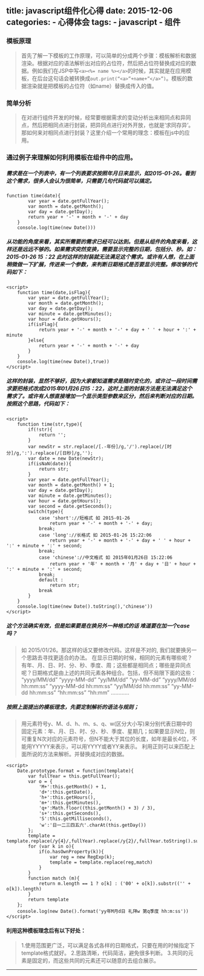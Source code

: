 title: javascript组件化心得
date: 2015-12-06
categories:
    - 心得体会
tags:
	- javascript
	- 组件
---

### 模板原理

> 首先了解一下模板的工作原理，可以简单的分成两个步骤：模板解析和数据渲染。根据对应的语法解析出对应的占位符，然后把占位符替换成对应的数据。例如我们在JSP中写`<a><%= name %></a>`的时候，其实就是在应用模板，在后台这句话会被转换成`out.print(“<a>”+name+”</a>”)`。模板的数据渲染就是把模板的占位符（如name）替换成传入的值。

### 简单分析

> 在对进行组件开发的时候，经常要根据需求的变动分析出来相同点和异同点，然后把相同点进行封装，把异同点进行对外开放，也就是‘求同存异’。那如何来对相同点进行封装？这里介绍一个常用的理念：模板在js中的应用。

### 通过例子来理解如何利用模板在组件中的应用。

##### 需求是在一个列表中，有一个列表要求按照年月日来显示，如2015-01-26。看到这个需求，很多人会认为很简单，只需要几句代码就可以搞定。

<!--more-->

```
function time(date){
        var year = date.getFullYear();
        var month = date.getMonth();
        var day = date.getDay();
        return year + '-' + month + '-' + day
    }
    console.log(time(new Date()))
```

##### 从功能的角度来看，其实所需要的需求已经可以达到。但是从组件的角度来看，这样还是远远不够的。如果需求突然变换，需要显示完整的日期，包括分、秒。如：2015-01-26 15：22 此时这样的封装就无法满足这个需求。或许有人想，在上面稍微做一下扩展，传进来一个参数，来判断日期格式是否要显示完整。修改够的代码如下：

```
<script>
    function time(date,isFlag){
        var year = date.getFullYear();
        var month = date.getMonth();
        var day = date.getDay();
        var minute = date.getMinutes();
        var hour = date.getHours();
        if(isFlag){
            return year + '-' + month + '-' + day + ' ' + hour + ':' + minute
        }else{
            return year + '-' + month + '-' + day
        }
    }
    console.log(time(new Date(),true))
</script>
```
#####  这样的封装，显然不够好，因为大家都知道需求是随时变化的，或许过一段时间需求要把格式改成2015年01月26日15：22，这时上面的封装方法是无法满足这个需求了。或许有人想直接增加一个显示类型参数来区分，然后来判断对应的日期。按照这个思路，代码如下：

```
<script>
    function time(str,type){
        if(!str){
            return '';
        }
        var newStr = str.replace(/[.-年份]/g,'/').replace(/[时分]/g,':').replace(/[日秒]/g,'');
        var date = new Date(newStr);
        if(isNaN(date)){
            return str;
        }
        var year = date.getFullYear();
        var month = date.getMonth() + 1;
        var day = date.getDay();
        var minute = date.getMinutes();
        var hour = date.getHours();
        var second = date.getSeconds();
        switch(type){
            case 'short'://短格式 如 2015-01-26
                return year + '-' + month + '-' + day;
            break;
            case 'long'://长格式 如 2015-01-26 15:22:06
                return year + '-' + month + '-' + day + ' ' + hour + ':' + minute + ':' + second;
            break;
            case 'chinese'://中文格式 如 2015年01月26日 15:22:06
                return year + '年' + month + '月' + day + '日' + hour + ':' + minute + ':' + second;
            break;
            default :
                return str;
            break
        }
    }
    console.log(time(new Date().toString(),'chinese'))
</script>
```

##### 这个方法确实有效，但是如果要是在换另外一种格式的话 难道要在加一个case吗？
> 如 2015/01/26。那这样的话又要修改代码。这样是不对的, 我们就要换另一个思路去寻找更适合的办法。
> 在显示日期的时候，相同的元素有哪些呢？有年、月、日、时、分、秒、季度、周；这些都是相同点；哪些是异同点呢？日期格式是由上述的共同元素各种组合。包括，但不局限下面的这些：
> “yyyy/MM/dd”
> “yyyy-MM-dd”
> “yy/MM/dd”
> “yy-MM-dd”
> “yyyy/MM/dd hh:mm:ss”
> “yyyy-MM-dd hh:mm:ss”
> “yy/MM/dd hh:mm:ss”
> “yy-MM-dd hh:mm:ss”
> “hh:mm:ss”
> “hh:mm”
> …………

##### 按照上面提出的模板理念，先要定制解析的语法与规则；

> 用元素符号y、M、d、h、m、s、q、w(区分大小写)来分别代表日期中的固定元素：年、月、日、时、分、秒、季度、星期几；如果要显示N位，则可重复N次对应的元素符号，但N不能大于其位的长度，如年是最长4位，不能用YYYYY来表示，可以用YYYY或者YY来表示。
> 利用正则可以来匹配上面所说的方法来解析。并替换成对应的数据。

```
<script>
    Date.prototype.format = function(template){
        var fullYear = this.getFullYear();
        var o = {
            'M+':this.getMonth() + 1,
            'd+':this.getDate(),
            'h+':this.getHours(),
            'm+':this.getMinutes(),
            'q+':Math.floor((this.getMonth() + 3) / 3),
            's+':this.getSeconds(),
            'S':this.getMilliseconds(),
            'w':'日一二三四五六'.charAt(this.getDay())
        };
        template = template.replace(/y{4}/,fullYear).replace(/y{2}/,fullYear.toString().substring(2));
        for (var k in o){
            if(o.hasOwnProperty(k)){
                var reg = new RegExp(k);
                template = template.replace(reg,match)
            }
        }
        function match (m){
            return m.length == 1 ? o[k] : ('00' + o[k]).substr(('' + o[k]).length)
        }
        return template
    };
    console.log(new Date().format('yy年M月d日 礼拜w 第q季度 hh:m:ss'))
</script>
```

#### 利用这种模板理念后有以下好处：

> 1.使用范围更广泛，可以满足各式各样的日期格式，只要在用的时候指定下template格式就好。
> 2.思路清晰，代码简洁，避免很多判断。
> 3.共同的元素是固定的，而这些共同的元素还可以随意的去组合展示。

****